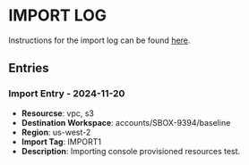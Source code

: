 # IMPORT LOG

Instructions for the import log can be found [here](./IMPORT_LOG_INSTRUCTIONS.md).

## Entries

### Import Entry - 2024-11-20

- **Resourcse**: vpc, s3
- **Destination Workspace**: accounts/SBOX-9394/baseline
- **Region**: us-west-2
- **Import Tag**: IMPORT1
- **Description**: Importing console provisioned resources test. 